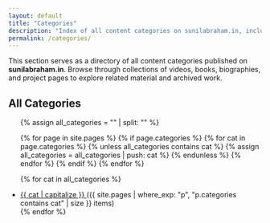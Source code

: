 ```yaml
---
layout: default
title: "Categories"
description: "Index of all content categories on sunilabraham.in, including Videos, Books, Biographies, and more."
permalink: /categories/
---
```


This section serves as a directory of all content categories published on <strong>sunilabraham.in</strong>. Browse through collections of videos, books, biographies, and project pages to explore related material and archived work.

## All Categories
<ul>
  {% assign all_categories = "" | split: "" %}

  {% for page in site.pages %}
    {% if page.categories %}
      {% for cat in page.categories %}
        {% unless all_categories contains cat %}
          {% assign all_categories = all_categories | push: cat %}
        {% endunless %}
      {% endfor %}
    {% endif %}
  {% endfor %}

  {% for cat in all_categories %}
    <li>
      <a href="{{ '/categories/' | append: cat | slugify | append: '/' | relative_url }}">
        {{ cat | capitalize }}
      </a>
      ({{ site.pages | where_exp: "p", "p.categories contains cat" | size }} items)
    </li>
  {% endfor %}
</ul>

